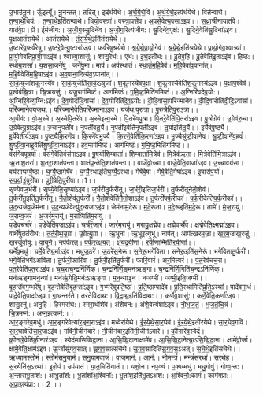 

  
उ॒भाउ॑नू॒नं। ऊँ॒इत्यूँ॑। नू॒नन्तत्। तदित्। इद॑र्थयेथे। अ॒र्थ॒ये॒थे॒वि। अ॒र्थ॒ये॒थे॒इत्य॑र्थयेथे। वित॑न्वाथे। त॒न्वा॒थे॒धिय॑:। त॒न्वा॒थे॒इति॑तन्वाथे। धियो॒वस्त्रा॑। वस्त्रा॒पसे॑व। अ॒पसे॒वेत्य॒पसा॑ऽइव।। स॒ध्रा॒चीनायात॑वे। यात॑वे॒प्र। प्रें। ईम॑जीग:। अ॒जी॒ग॒स्सु॒दिने॑व। अ॒जी॒ग॒रित्य॑जीग:। सु॒दिने॑व॒पृक्ष॑:। सु॒दिने॒वेति॑सु॒दिना॑ऽइव। पृ॒क्षआतं॑सयेथे। आतं॑सयेथे। तं॒स॒ये॒थे॒इति॑तंसयेथे।।  
उ॒ष्टारे॑व॒फर्व॑रेषु। उ॒ष्टरे॒वेत्यु॒ष्टारा॑ऽइव। फर्व॑रेषुश्रयेथे। श्र॒ये॒थे॒प्रा॒यो॒गेव॑। श्र॒ये॒थे॒इति॑श्रयेथे। प्रा॒यो॒गेव॒श्वात्र्या॑। प्रा॒यो॒गेवति॑प्रा॒यो॒गाऽइ॑व। श्वात्र्या॒शासु॑:। शासु॒रेथ॑:। एथ॑:। इ॒थ॒इती॑थ:।। दू॒तेव॒हि। दू॒तेवेति॑दू॒ताऽइ॑व। हिष्ठ:। स्थोय॒शसा॑। य॒शसा॒जने॑षु। जने॑षु॒मा। माप॑। अप॑स्थातं। स्था॒तं॒म॒हि॒षेव॑। म॒हि॒षेवा॑व॒पाना॑त्। म॒हि॒षेवेति॑म॒हि॒षाऽइ॑व। अ॒व॒पाना॒दित्य॑व॒ऽपाना॑त्।।  
सा॒कं॒युजा॑शकु॒नस्ये॑व। सा॒कं॒युजेति॑सा॒कं॒ऽयुजा॑। श॒कु॒नस्ये॑वप॒क्षा। श॒कु॒नस्येवेति॑श॒कु॒नस्य॑ऽइव। प॒क्षाप॒श्वेव॑। प॒श्वेव॑चि॒त्रा। चि॒त्रायजु॑:। यजु॒राग॑मिष्टं। आग॑मिष्ठं। ग॒मि॒ष्ट॒मिति॑गमिष्टं।। अ॒ग्निरि॑वदेव॒यो:। अ॒ग्निरि॒वेत्य॒ग्नि:ऽइ॑व। दे॒व॒योर्दी॑दि॒वांसा॑। दे॒व॒योरिति॑दे॒व॒ऽयो:। दी॒दि॒वांसा॒परि॑ज्मानेव। दी॒दि॒वांसेति॑दी॒दि॒ऽवांसा॑। परि॑ज्मानेवयजथ:। परि॑ज्माने॒वेति॒परि॑ज्मानाऽइव। यज॑थ:पुरु॒त्रा। पु॒रु॒त्रेति॑पु॒रु॒ऽत्रा।।  
आ॒पीव॑:। वो॒अ॒स्मे। अ॒स्मेपि॒तरे॑व। अ॒स्मेइत्य॒स्मे। पि॒तरे॑वपु॒त्रा। पि॒तरे॒वेति॑पि॒तरा॑ऽइव। पु॒त्रोग्रेव॑। उ॒ग्रेव॑रु॒चा। उ॒ग्रेवेत्यु॒ग्राऽइ॑व। रु॒चानृ॒पती॑व। नृ॒पती॑वतु॒र्यै। नृ॒पती॑इ॒वेति॑नृ॒पती॑ऽइव। तु॒र्याइति॑तु॒र्यै।। इ॒र्येव॑पु॒ष्ट्यै। इ॒र्येवेतीर्य॑ऽइव। पु॒ष्ट्यैकि॒रणॆ॑व। कि॒रणॆ॑वभु॒ज्यै। कि॒रणॆ॒वेति॑कि॒रणा॑ऽइव। भु॒ज्यैश्रु॑ष्टी॒वाने॑व। श्रु॒ष्टी॒वाने॑व॒हवं॑। श्रु॒ष्टी॒वा॒नाइ॒वेति॑श्रु॒ष्टी॒वा॒नाऽइ॑व। हव॒माग॑मिष्टं। आग॑मिष्टं। ग॒मि॒ष्ट॒मिति॑गमिष्टं।।  
वंस॑गेवपूष॒र्या॑। वंस॑गे॒वेति॒वंस॑गाऽइव। पू॒ष॒र्या॑शि॒म्बाता॑। शि॒म्बाता॑मि॒त्रेव॑। मि॒त्रेव॑ऋ॒ता। मि॒त्रेवेति॑मि॒त्राऽइ॑व। ऋ॒ताश॒तरा॑। श॒तरा॒शात॑पन्ता। शात॑प॒न्तेति॒शात॑पन्ता।। वाजे॑वो॒च्चा। वाजे॒वेति॒वाजा॑ऽइव। उ॒च्चावय॑सा। वय॑साघर्म्ये॒ष्ठा। घ॒र्म्ये॒ष्ठामेषे॑व। घ॒र्म्ये॒स्थाइति॑घ॒र्म्ये॒ऽस्था। मेषे॑वे॒षा। मेषे॒वेति॒मेषा॑ऽइव। इ॒षास॑प॒र्या॑। स॒प॒र्या॒३॒॑पुरी॑षा। पुरी॒षेति॒पुरी॑षा।।1।।  
सृण्ये॑वज॒र्भरी॑। सृण्ये॒वेति॒सृण्या॑ऽइव। ज॒र्भरी॑तु॒र्फरी॑तू। ज॒र्भरी॒इति॑ज॒र्भरी॑। तु॒र्फरी॑तूनैतो॒शेव॑। तु॒र्फरी॑तू॒इति॑तु॒र्फरी॑तू। नै॒तो॒शेव॑तु॒र्फरी॑। नै॒तो॒शेवेति॑नै॒तो॒शाऽइ॑व। तु॒र्फरी॑पर्फ॒रीका॑। प॒र्फ॒रीकेति॑प॒र्फ॒रीका॑।। उ॒द॒न्यजेव॒जेम॑ना। उ॒द॒न्यजेवेत्यु॑द॒न्यजाऽइ॑व। जेम॑नाम॒देरू। म॒दे॒रूता। म॒दे॒रूइति॑म॒दे॒रू। तामे॑। मे॒ज॒रायु॑। ज॒राय्व॒जरं॑। अ॒जरं॑म॒रायु॑। म॒राव्यिति॑म॒रायु॑।।  
प॒ज्रेव॒चर्च॑रं। प॒ज्रेवेति॑प॒ज्राऽइ॑व। चर्च॑रं॒जारं॑। जारं॑म॒रायु॑। म॒रायु॒क्षद्मे॑व। क्षद्मे॒वार्थे॑व। क्षद्मे॒वेति॒क्ष्मद्मा॑ऽइव। वार्थे॑षुतर्तरीथ:। त॒र्त॒री॒थ॒उ॒ग्रा। उ॒ग्रेत्यु॒ग्रा।। ऋ॒भूना। ऋ॒भूइत्यृ॒भू। नाप॑त्। आप॑त्खरम॒ज्रा। ख॒र॒म॒ज्राख॒रज्रु॑:। ख॒रज्रु॑र्वा॒यु:। वा॒युर्न। नप॑र्फरत्। प॒र्फ॒र॒त्क्ष॒य॒त्। क्ष॒य॒द्र॒यी॒णां। र॒यी॒णाम्मिति॑र॒यी॒णां।।  
घर्मे॑व॒मधु॑। घर्मे॒वेति॑घ॒र्माऽइ॑व। मधु॑ज॒ठरे॑। ज॒ठरे॑स॒नेरू॑। स॒नेरू॒भगे॑विता। सने॑रू॒इति॑स॒नेरू॑। भगे॑वितातु॒र्फरी॑। भगे॒वेति॑भगे॑ऽअविता। तु॒र्फरी॒फारि॑वा। तु॒र्फरी॒इति॑तु॒र्फरी॑। फारि॒वारं॑। अर॒मित्यरं॑।। प॒त॒रेव॑चच॒रा। प॒त॒रेवेति॑प॒त॒राऽइ॑व। च॒च॒राच॒न्द्रनि॑र्णिक्। च॒न्द्रनि॑र्णि॒ङ्मन॑ऋङ्गा। च॒न्द्रनि॑र्णि॒गिति॑च॒न्द्रऽनि॑र्णिक्। मन॑ऋङ्गामन॒न्या॑। मन॑ऋं॒गेति॒मन॑:ऽऋङ्गा। म॒न॒न्या३॒॑न। नजग्मी॑। जग्मी॒इति॒जग्मी॑।।  
बृ॒हन्ते॑वग॒म्भरे॑षु। बृ॒हन्तेवेति॑बृ॒हन्ता॑ऽइव। ग॒भ्मरे॑षुप्रति॒ष्ठां। प्र॒ति॒ष्ठाम्पादे॑व। प्र॒ति॒स्थामिति॑प्र॒ति॒ऽस्थां। पादे॑वगा॒धं। पादे॒वेति॒पादा॑ऽइव। गा॒धन्तर॑ते। तर॑तेविदाथ:। वि॒दा॒थ॒इति॑विदाथ:।। कर्णे॑व॒शासु॑:। कर्णे॒वेति॒कर्णा॑ऽइव। शासु॒रनु॑। अनु॒हि। हिस्मरा॑थ:। स्मरा॒थोंशे॑व। अंशे॑वन:। अंशे॒वेत्यंशा॑ऽइव। नो॒भ॒ज॒तं॒। भ॒ज॒तं॒चि॒त्रं। चि॒त्रमप्न॑:। अप्न॒इत्यप्न॑:।।  
आ॒र॒ङ्गरेव॒मधु॑। आ॒र॒ङ्गरेवेत्या॑र॒ङ्ग॒राऽइ॑व। मध्वेरा॑येथे। ई॒र॒ये॒थे॒सा॒र॒घेव॑। ई॒र॒ये॒थे॒इती॑रयेथे। सा॒र॒घेव॒गवि॑। सा॒र॒घावेति॑सा॒र॒घाऽइ॑व। गवि॑नी॒चीन॑बारे। नी॒चीन॑बार॒इति॑नी॒चीन॑ऽबारे।। की॒नारे॑व॒स्वेदं॑। की॒नारे॒वेति॑की॒नार॑ऽइव। स्वेद॑मासिष्विदा॒ना। आ॒सि॒ष्वि॒दानाक्षामे॑व। आ॒सि॒ष्वि॒दा॒नेत्या॒ऽसि॒ष्वि॒दा॒ना। क्षामे॑वो॒र्जा। क्षामे॒वेति॒क्षाम॑ऽइव। ऊ॒र्जासू॑यव॒सात्। सू॒य॒व॒सात्स॑चेथे। सु॒य॒व॒सादिति॑सु॒य॒व॒स॒ऽअत्। स॒चे॒थे॒इति॑सचेथे।।  
ऋ॒ध्याम॒स्तोमं॑। स्तोमं॑सनु॒याम॑। स॒नु॒याम॒वाजं॑। वाज॒मान॑:। आन॑:। नो॒मन्त्रं॑। मन्त्रं॑स॒रथा॑। स॒रथे॒ह। स॒रथेति॑स॒ऽरथा॑। इ॒होप॑। उप॑यातं। या॒त॒मिति॑यातं।। यशो॒न। नप॒क्वं। प॒क्वम्मधु॑। मधु॒गोषु॑। गोष्व॒न्त:। अ॒न्ताराभू॒तांश॑:। आभू॒तांश॑:। भू॒तांशो॑अ॒श्विनो॑:। भू॒तांश॒इति॑भू॒तऽअं॑श:। अ॒श्विनो॒:कामं॑। काम॑मप्रा:। अ॒प्रा॒इत्य॑प्रा:।। 2 ।।  
